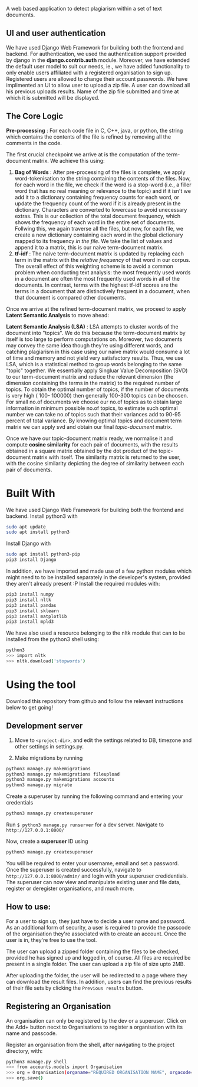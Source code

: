 A web based application to detect plagiarism within a set of text documents.

## UI and user authentication

We have used Django Web Framework for building both the frontend and backend. For authentication, we used the authentication support provided by django in the __django.contrib.auth__ module. Moreover, we have extended the default user model to suit our needs, ie., we have added functionality to only enable users affiliated with a registered organisation to sign up. Registered users are allowed to change their account passwords. We have implimented an UI to allow user to upload a zip file. A user can download all his previous uploads results. Name of the zip file submitted and time at which it is submitted will be displayed.

## The Core Logic

__Pre-processing__ : For each code file in C, C++, java, or python, the string which contains the contents of the file is refined by removing all the comments in the code. 

The first crucial checkpoint we arrive at is the computation of the term-document matrix. We achieve this using:
1. __Bag of Words__ : After pre-processing of the files is complete, we apply word-tokenisation to the string containing the contents of the files. Now, for each word in the file, we check if the word is a stop-word (i.e., a filler word that has no real meaning or relevance to the topic) and if it isn't we add it to a dictionary containing frequency counts for each word, or update the frequency count of the word if it is already present in the dictionary. Characters are converted to lowercase to avoid unecessary extras. This is our collection of the total document frequency, which shows the frequency of each word in the entire set of documents.
Follwing this, we again traverse all the files, but now, for each file, we create a new dictionary containing each word in the global dictionary mapped to its frequency *in the file*. We take the list of values and append it to a matrix, this is our naive term-document matrix. 
2. __tf-idf__ : The naive term-document matrix is updated by replacing each term in the matrix with the *relative frequency* of that word in our corpus.  The overall effect of this weighting scheme is to avoid a common problem when conducting text analysis: the most frequently used words in a document are often the most frequently used words in all of the documents. In contrast, terms with the highest tf-idf scores are the terms in a document that are distinctively frequent in a document, when that document is compared other documents.

Once we arrive at the refined term-document matrix, we proceed to apply __Latent Semantic Analysis__ to move ahead:

__Latent Semantic Analysis (LSA)__ : LSA attempts to cluster words of the document into "topics". We do this because the term-document matrix by itself is too large to perform computations on. Moreover, two documents may convey the same idea though they're using different words, and catching plagiarism in this case using our naive matrix would consume a lot of time and memory and not yield very satisfactory results. Thus, we use LSA, which is a statistical method to group words belonging to the same "topic" together. We essentially apply Singluar Value Decomposition (SVD) to our term-document matrix and reduce the relevant dimension (the dimension containing the terms in the matrix) to the required number of topics. To obtain the optimal number of topics, if the number of documents is very high ( 100- 100000) then generally 100-300 topics can be choosen. For small no.of documents we choose our no.of topics as to obtain large information in minimum possible no.of topics, to estimate such optimal number we can take no.of topics such that their variances add to 90-95 percent of total variance. By knowing optimal topics and document term matrix we can apply svd and obtain our final *topic-document* matrix.

Once we have our topic-document matrix ready, we normalise it and compute __cosine similarity__ for each pair of documents, with the results obtained in a square matrix obtained by the dot product of the topic-document matrix with itself. The similarity matrix is returned to the user, with the cosine similarity depicting the degree of similarity between each pair of documents.

# Built With
We have used Django Web Framework for building both the frontend and backend.
Install python3 with
```sh
sudo apt update
sudo apt install python3
```
Install Django with
```sh
sudo apt install python3-pip
pip3 install Django
```
In addition, we have imported and made use of a few python modules which might need to to be installed separately in the developer's system, provided they aren't already present :P
Install the required modules with:
```sh
pip3 install numpy
pip3 install nltk
pip3 install pandas
pip3 install sklearn
pip3 install matplotlib
pip3 install mpld3
```
We have also used a resource belonging to the nltk module that can to be installed from the python3 shell using:
```sh
python3
>>> import nltk
>>> nltk.download('stopwords')
```
# Using the tool

Download this repository from github and follow the relevant instructions below to get going!

## Development server
1. Move to ```<project-dir>```, and edit the settings related to DB, timezone and other settings in settings.py.

2. Make migrations by running 
```sh
python3 manage.py makemigrations
python3 manage.py makemigrations fileupload
python3 manage.py makemigrations accounts 
python3 manage.py migrate
```

Create a superuser by running the following command and entering your credentials
```sh
python3 manage.py createsuperuser
```

Run ```$ python3 manage.py runserver``` for a dev server. Navigate to ```http://127.0.0.1:8000/```

Now, create a **superuser** ID using
```sh
python3 manage.py createsuperuser
```
You will be required to enter your username, email and set a password. Once the superuser is created successfully, navigate to ```http://127.0.0.1:8000/admin/``` and login with your superuser credidentials. The superuser can now view and manipulate existing user and file data, register or deregister organisations, and much more.


## How to use:

For a user to sign up, they just have to decide a user name and password. As an additional form of security, a user is required to provide the passcode of the organisation they're associated with to create an account.
Once the user is in, they're free to use the tool.

The user can upload a zipped folder containing the files to be checked, provided he has signed up and logged in, of course. All files are required be present in a single folder. The user can upload a zip file of size upto 2MB. 

After uploading the folder, the user will be redirected to a page where they can download the result files. In addition, users can find the previous results of their file sets by clicking the ```Previous results``` button. 

## Registering an Organisation 
An organisation can only be registered by the dev or a superuser. Click on the Add+ button necxt to Organisations to register a organisation with its name and passcode.

Register an organisation from the shell, after navigating to the project directory, with:

```sh
python3 manage.py shell
>>> from accounts.models import Organisation
>>> org = Organisation(organame="REQUIRED ORGANISATION NAME", orgacode="REQUIRED ORGANISATION CODE")
>>> org.save()
```


